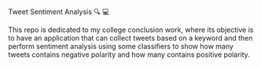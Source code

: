 Tweet Sentiment Analysis :mag: :computer:

This repo is dedicated to my college conclusion work, where its objective is to have an application that can collect tweets based on a keyword and then perform sentiment analysis using some classifiers to show how many tweets contains negative polarity and how many contains positive polarity.